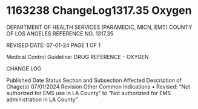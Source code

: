 # 1163238 ChangeLog1317.35 Oxygen

DEPARTMENT OF HEALTH SERVICES (PARAMEDIC, MICN, EMT) 
COUNTY OF LOS ANGELES REFERENCE NO. 1317.35 
 
 
REVISED DATE: 07-01-24                                                              PAGE 1 OF 1 
 
Medical Control Guideline: DRUG REFERENCE – OXYGEN 
 
CHANGE LOG 
 
Published 
Date 
Status Section and 
Subsection Affected 
Description of Chage(s) 
07/01/2024 Revision Other Common 
Indications 
• Revised: “Not authorized for 
EMS use in LA County” to 
“Not authorizied for EMS 
administration in LA County”
